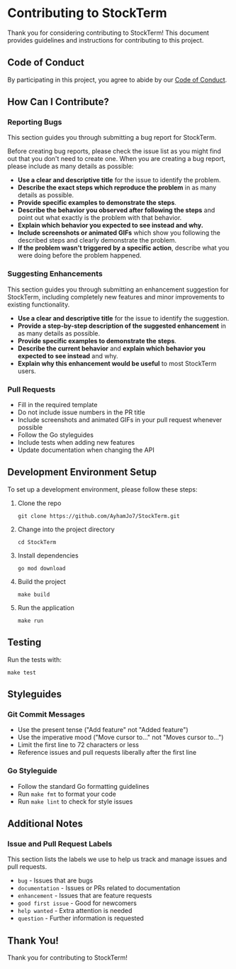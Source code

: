 # Contributing to StockTerm

Thank you for considering contributing to StockTerm! This document provides guidelines and instructions for contributing to this project.

## Code of Conduct

By participating in this project, you agree to abide by our [Code of Conduct](CODE_OF_CONDUCT.md).

## How Can I Contribute?

### Reporting Bugs

This section guides you through submitting a bug report for StockTerm.

Before creating bug reports, please check the issue list as you might find out that you don't need to create one. When you are creating a bug report, please include as many details as possible:

* **Use a clear and descriptive title** for the issue to identify the problem.
* **Describe the exact steps which reproduce the problem** in as many details as possible.
* **Provide specific examples to demonstrate the steps**.
* **Describe the behavior you observed after following the steps** and point out what exactly is the problem with that behavior.
* **Explain which behavior you expected to see instead and why.**
* **Include screenshots or animated GIFs** which show you following the described steps and clearly demonstrate the problem.
* **If the problem wasn't triggered by a specific action**, describe what you were doing before the problem happened.

### Suggesting Enhancements

This section guides you through submitting an enhancement suggestion for StockTerm, including completely new features and minor improvements to existing functionality.

* **Use a clear and descriptive title** for the issue to identify the suggestion.
* **Provide a step-by-step description of the suggested enhancement** in as many details as possible.
* **Provide specific examples to demonstrate the steps**.
* **Describe the current behavior** and **explain which behavior you expected to see instead** and why.
* **Explain why this enhancement would be useful** to most StockTerm users.

### Pull Requests

* Fill in the required template
* Do not include issue numbers in the PR title
* Include screenshots and animated GIFs in your pull request whenever possible
* Follow the Go styleguides
* Include tests when adding new features
* Update documentation when changing the API

## Development Environment Setup

To set up a development environment, please follow these steps:

1. Clone the repo
   ```
   git clone https://github.com/AyhamJo7/StockTerm.git
   ```

2. Change into the project directory
   ```
   cd StockTerm
   ```

3. Install dependencies
   ```
   go mod download
   ```

4. Build the project
   ```
   make build
   ```

5. Run the application
   ```
   make run
   ```

## Testing

Run the tests with:

```
make test
```

## Styleguides

### Git Commit Messages

* Use the present tense ("Add feature" not "Added feature")
* Use the imperative mood ("Move cursor to..." not "Moves cursor to...")
* Limit the first line to 72 characters or less
* Reference issues and pull requests liberally after the first line

### Go Styleguide

* Follow the standard Go formatting guidelines
* Run `make fmt` to format your code
* Run `make lint` to check for style issues

## Additional Notes

### Issue and Pull Request Labels

This section lists the labels we use to help us track and manage issues and pull requests.

* `bug` - Issues that are bugs
* `documentation` - Issues or PRs related to documentation
* `enhancement` - Issues that are feature requests
* `good first issue` - Good for newcomers
* `help wanted` - Extra attention is needed
* `question` - Further information is requested

## Thank You!

Thank you for contributing to StockTerm!
